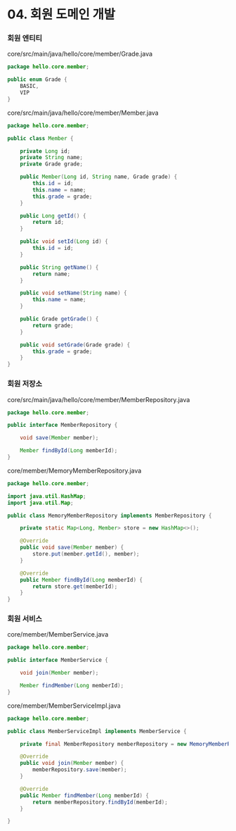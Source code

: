 # 04. 회원 도메인 개발

### 회원 엔티티

core/src/main/java/hello/core/member/Grade.java

```java
package hello.core.member;

public enum Grade {
    BASIC,
    VIP
}

```



core/src/main/java/hello/core/member/Member.java

```java
package hello.core.member;

public class Member {

    private Long id;
    private String name;
    private Grade grade;

    public Member(Long id, String name, Grade grade) {
        this.id = id;
        this.name = name;
        this.grade = grade;
    }

    public Long getId() {
        return id;
    }

    public void setId(Long id) {
        this.id = id;
    }

    public String getName() {
        return name;
    }

    public void setName(String name) {
        this.name = name;
    }

    public Grade getGrade() {
        return grade;
    }

    public void setGrade(Grade grade) {
        this.grade = grade;
    }
}

```



### 회원 저장소

core/src/main/java/hello/core/member/MemberRepository.java

```java
package hello.core.member;

public interface MemberRepository {

    void save(Member member);

    Member findById(Long memberId);
}

```



core/member/MemoryMemberRepository.java

```java
package hello.core.member;

import java.util.HashMap;
import java.util.Map;

public class MemoryMemberRepository implements MemberRepository {

    private static Map<Long, Member> store = new HashMap<>();

    @Override
    public void save(Member member) {
        store.put(member.getId(), member);
    }

    @Override
    public Member findById(Long memberId) {
        return store.get(memberId);
    }
}

```



### 회원 서비스

core/member/MemberService.java

``` java
package hello.core.member;

public interface MemberService {

    void join(Member member);

    Member findMember(Long memberId);
}
```



core/member/MemberServiceImpl.java

```java
package hello.core.member;

public class MemberServiceImpl implements MemberService {

    private final MemberRepository memberRepository = new MemoryMemberRepository();

    @Override
    public void join(Member member) {
        memberRepository.save(member);
    }

    @Override
    public Member findMember(Long memberId) {
        return memberRepository.findById(memberId);
    }

}
```

